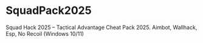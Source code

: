 # SquadPack2025
Squad Hack 2025 – Tactical Advantage Cheat Pack 2025. Aimbot, Wallhack, Esp, No Recoil (Windows 10/11)
